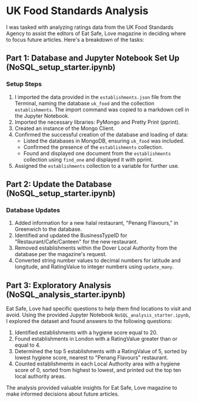 # UK Food Standards Analysis

I was tasked with analyzing ratings data from the UK Food Standards Agency to assist the editors of Eat Safe, Love magazine in deciding where to focus future articles. Here's a breakdown of the tasks:

## Part 1: Database and Jupyter Notebook Set Up (NoSQL_setup_starter.ipynb)

### Setup Steps

1. I imported the data provided in the `establishments.json` file from the Terminal, naming the database `uk_food` and the collection `establishments`. The import command was copied to a markdown cell in the Jupyter Notebook.
2. Imported the necessary libraries: PyMongo and Pretty Print (pprint).
3. Created an instance of the Mongo Client.
4. Confirmed the successful creation of the database and loading of data:
   - Listed the databases in MongoDB, ensuring `uk_food` was included.
   - Confirmed the presence of the `establishments` collection.
   - Found and displayed one document from the `establishments` collection using `find_one` and displayed it with pprint.
5. Assigned the `establishments` collection to a variable for further use.

## Part 2: Update the Database (NoSQL_setup_starter.ipynb)

### Database Updates

1. Added information for a new halal restaurant, "Penang Flavours," in Greenwich to the database.
2. Identified and updated the BusinessTypeID for "Restaurant/Cafe/Canteen" for the new restaurant.
3. Removed establishments within the Dover Local Authority from the database per the magazine's request.
4. Converted string number values to decimal numbers for latitude and longitude, and RatingValue to integer numbers using `update_many`.

## Part 3: Exploratory Analysis (NoSQL_analysis_starter.ipynb)

Eat Safe, Love had specific questions to help them find locations to visit and avoid. Using the provided Jupyter Notebook `NoSQL_analysis_starter.ipynb`, I explored the dataset and found answers to the following questions:

1. Identified establishments with a hygiene score equal to 20.
2. Found establishments in London with a RatingValue greater than or equal to 4.
3. Determined the top 5 establishments with a RatingValue of 5, sorted by lowest hygiene score, nearest to "Penang Flavours" restaurant.
4. Counted establishments in each Local Authority area with a hygiene score of 0, sorted from highest to lowest, and printed out the top ten local authority areas.

The analysis provided valuable insights for Eat Safe, Love magazine to make informed decisions about future articles.
